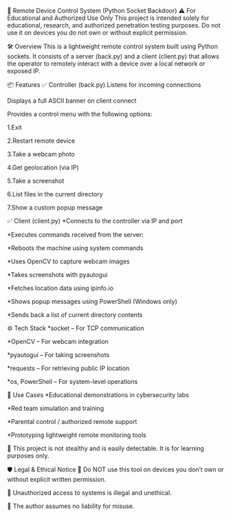 🎯 Remote Device Control System (Python Socket Backdoor)
⚠️ For Educational and Authorized Use Only
This project is intended solely for educational, research, and authorized penetration testing purposes. Do not use it on devices you do not own or without explicit permission.

🛠 Overview
This is a lightweight remote control system built using Python sockets. It consists of a server (back.py) and a client (client.py) that allows the operator to remotely interact with a device over a local network or exposed IP.

📦 Features
✅ Controller (back.py)
Listens for incoming connections

Displays a full ASCII banner on client connect

Provides a control menu with the following options:

1.Exit

2.Restart remote device

3.Take a webcam photo

4.Get geolocation (via IP)

5.Take a screenshot

6.List files in the current directory

7.Show a custom popup message


✅ Client (client.py)
*Connects to the controller via IP and port

*Executes commands received from the server:

*Reboots the machine using system commands

*Uses OpenCV to capture webcam images

*Takes screenshots with pyautogui

*Fetches location data using ipinfo.io

*Shows popup messages using PowerShell (Windows only)

*Sends back a list of current directory contents



⚙️ Tech Stack
*socket – For TCP communication

*OpenCV – For webcam integration

*pyautogui – For taking screenshots

*requests – For retrieving public IP location

*os, PowerShell – For system-level operations

🧠 Use Cases
*Educational demonstrations in cybersecurity labs

*Red team simulation and training

*Parental control / authorized remote support

*Prototyping lightweight remote monitoring tools

🛑 This project is not stealthy and is easily detectable. It is for learning purposes only.

🛡 Legal & Ethical Notice
🚨 Do NOT use this tool on devices you don’t own or without explicit written permission.

🚨 Unauthorized access to systems is illegal and unethical.

🚨 The author assumes no liability for misuse.
